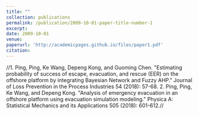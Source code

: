 ```yaml
---
title: ""
collection: publications
permalink: /publication/2009-10-01-paper-title-number-1
excerpt: 
date: 2009-10-01
venue: 
paperurl: 'http://academicpages.github.io/files/paper1.pdf'
citation: 
---
```

//1. Ping, Ping, Ke Wang, Depeng Kong, and Guoming Chen. "Estimating probability of success of escape, evacuation, and rescue (EER) on the offshore platform by integrating Bayesian Network and Fuzzy AHP." Journal of Loss Prevention in the Process Industries 54 (2018): 57-68.
2. Ping, Ping, Ke Wang, and Depeng Kong. "Analysis of emergency evacuation in an offshore platform using evacuation simulation modeling." Physica A: Statistical Mechanics and its Applications 505 (2018): 601-612.//
